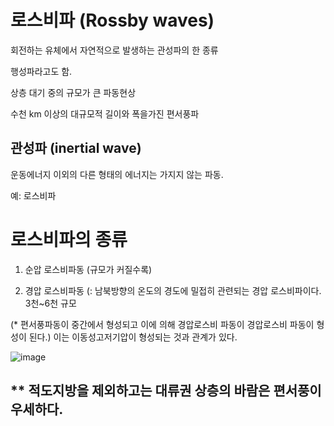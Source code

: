 # 로스비파 (Rossby waves)

회전하는 유체에서 자연적으로 발생하는 관성파의 한 종류

행성파라고도 함.

상층 대기 중의 규모가 큰 파동현상

수천 km 이상의 대규모적 길이와 폭을가진 편서풍파 



## 관성파 (inertial wave)

운동에너지 이외의 다른 형태의 에너지는 가지지 않는 파동.

예: 로스비파



# 로스비파의 종류

1) 순압 로스비파동 (규모가 커질수록)

2) 경압 로스비파동 (: 남북방향의 온도의 경도에 밀접히 관련되는 경압 로스비파이다. 3천~6천 규모

(* 편서풍파동이 중간에서 형성되고 이에 의해 경압로스비 파동이 경압로스비 파동이 형성이 된다.)
이는 이동성고저기압이 형성되는 것과 관계가 있다.

![image](https://user-images.githubusercontent.com/73323188/124919014-aec30300-e030-11eb-95ef-84969d73fdea.png)


## ** 적도지방을 제외하고는 대류권 상층의 바람은 편서풍이 우세하다.



